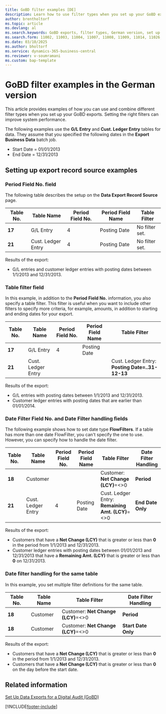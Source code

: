 ```yaml
---
title: GoBD filter examples [DE]
description: Learn how to use filter types when you set up your GoBD exports.
author: brentholtorf
ms.topic: article
ms.devlang: al
ms.search.keywords: GoBD exports, filter types, German version, set up export record source, table filter, date filter handling
ms.search.form: 11002, 11003, 11004, 11007, 11008, 11009, 11014, 11026, 11027
ms.date: 03/10/2025
ms.author: bholtorf
ms.service: dynamics-365-business-central
ms.reviewer: v-soumramani
ms.custom: bap-template
---
```


# GoBD filter examples in the German version

This article provides examples of how you can use and combine different filter types when you set up your GoBD exports. Setting the right filters can improve system performance.  

The following examples use the **G/L Entry** and **Cust. Ledger Entry** tables for data. They assume that you specified the following dates in the **Export Business Data** batch job.  

- Start Date = 01/01/2013  
- End Date = 12/31/2013  

## Setting up export record source examples  

### Period Field No. field

The following table describes the setup on the **Data Export Record Source** page.  

|Table No.|Table Name|Period Field No.|Period Field Name|Table Filter|  
|---------------|----------------|----------------------|-----------------------|------------------|  
|**17**|G/L Entry|4|Posting Date|No filter set.|  
|**21**|Cust. Ledger Entry|4|Posting Date|No filter set.|  

Results of the export:

- G/L entries and customer ledger entries with posting dates between 1/1/2013 and 12/31/2013.  

### Table filter field

In this example, in addition to the **Period Field No.** information, you also specify a table filter. This filter is useful when you want to include other filters to specify more criteria, for example, amounts, in addition to starting and ending dates for your export.  

|Table No.|Table Name|Period Field No.|Period Field Name|Table Filter|  
|---------------|----------------|----------------------|-----------------------|------------------|  
|**17**|G/L Entry|4|Posting Date||  
|**21**|Cust. Ledger Entry|||Cust. Ledger Entry: **Posting Date=..31-12-13**|  

Results of the export:

- G/L entries with posting dates between 1/1/2013 and 12/31/2013.  
- Customer ledger entries with posting dates that are earlier than 01/01/2014.  

### Date Filter Field No. and Date Filter handling fields

The following example shows how to set date type **FlowFilters**. If a table has more than one date FlowFilter, you can't specify the one to use. However, you can specify how to handle the date filter.  

|Table No.|Table Name|Period Field No.|Period Field Name|Table Filter|Date Filter Handling|  
|---------------|----------------|----------------------|-----------------------|------------------|--------------------------|  
|**18**|Customer|||Customer: **Net Change (LCY)**=<>0|**Period**|  
|**21**|Cust. Ledger Entry|4|Posting Date|Cust. Ledger Entry: **Remaining Amt. (LCY)**=<>0|**End Date Only**|  

Results of the export:

- Customers that have a **Net Change (LCY)** that is greater or less than **0** in the period from 1/1/2013 and 12/31/2013.  
- Customer ledger entries with posting dates between 01/01/2013 and 12/31/2013 that have a **Remaining Amt. (LCY)** that is greater or less than **0** on 12/31/2013.  

### Date filter handling for the same table

In this example, you set multiple filter definitions for the same table.  

|Table No.|Table Name|Table Filter|Date Filter Handling|  
|---------------|----------------|------------------|--------------------------|  
|**18**|Customer|Customer: **Net Change (LCY)**=<>0|**Period**|  
|**18**|Customer|Customer: **Net Change (LCY)**=<>0|**Start Date Only**|  

Results of the export:

- Customers that have a **Net Change (LCY)** that is greater or less than **0** in the period from 1/1/2013 and 12/31/2013.  
- Customers that have a **Net Change (LCY)** that is greater or less than **0** on the day before the start date.  

## Related information

[Set Up Data Exports for a Digital Audit (GoBD)](how-to-set-up-data-exports-for-digital-audits.md)  

[!INCLUDE[footer-include](../../includes/footer-banner.md)]
